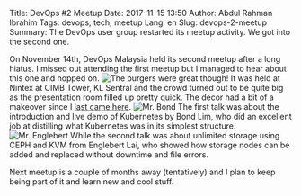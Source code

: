 Title: DevOps #2 Meetup
Date: 2017-11-15 13:50
Author: Abdul Rahman Ibrahim
Tags: devops; tech; meetup
Lang: en
Slug: devops-2-meetup
Summary: The DevOps user group restarted its meetup activity. We got into the second one.

On November 14th, DevOps Malaysia held its second meetup after a long hiatus. I missed out attending the first meetup but I managed to hear about this one and hopped on.
![The burgers were great though!]({filename}/images/devops-2-meetup/burger.jpg)
It was held at Nintex at CIMB Tower, KL Sentral and the crowd turned out to be quite big as the presentation room filled up pretty quick. The decor had a bit of a makeover since I [last came here](https://blog.xoxzo.com/2017/08/08/women-who-code-msia-workshop/).
![Mr. Bond]({filename}/images/devops-2-meetup/bond.jpg)
The first talk was about the introduction and live demo of Kubernetes by Bond Lim, who did an excellent job at distilling what Kubernetes was in its simplest structure. 
![Mr. Englebert]({filename}/images/devops-2-meetup/englebert.jpg)
While the second talk was about unlimited storage using CEPH and KVM from Englebert Lai, who showed how storage nodes can be added and replaced without downtime and file errors.

Next meetup is a couple of months away (tentatively) and I plan to keep being part of it and learn new and cool stuff.
